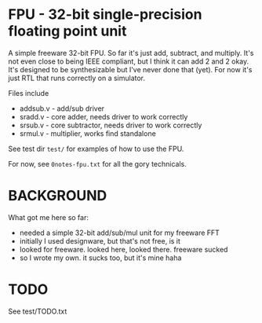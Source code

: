 # FPU - 32-bit single-precision floating point unit

A simple freeware 32-bit FPU. So far it's just add, subtract, and multiply. It's not even close to being IEEE compliant, but I think it can add 2 and 2 okay. It's designed to be synthesizable but I've never done that (yet). For now it's just RTL that runs correctly on a simulator.

Files include
* addsub.v - add/sub driver
* sradd.v - core adder, needs driver to work correctly
* srsub.v - core subtractor, needs driver to work correctly
* srmul.v - multiplier, works find standalone

See test dir `test/` for examples of how to use the FPU.

For now, see `0notes-fpu.txt` for all the gory technicals.


# BACKGROUND

What got me here so far:
* needed a simple 32-bit add/sub/mul unit for my freeware FFT
* initially I used designware, but that's not free, is it
* looked for freeware. looked here, looked there. freeware sucked
* so I wrote my own. it sucks too, but it's mine haha



# TODO

See test/TODO.txt
